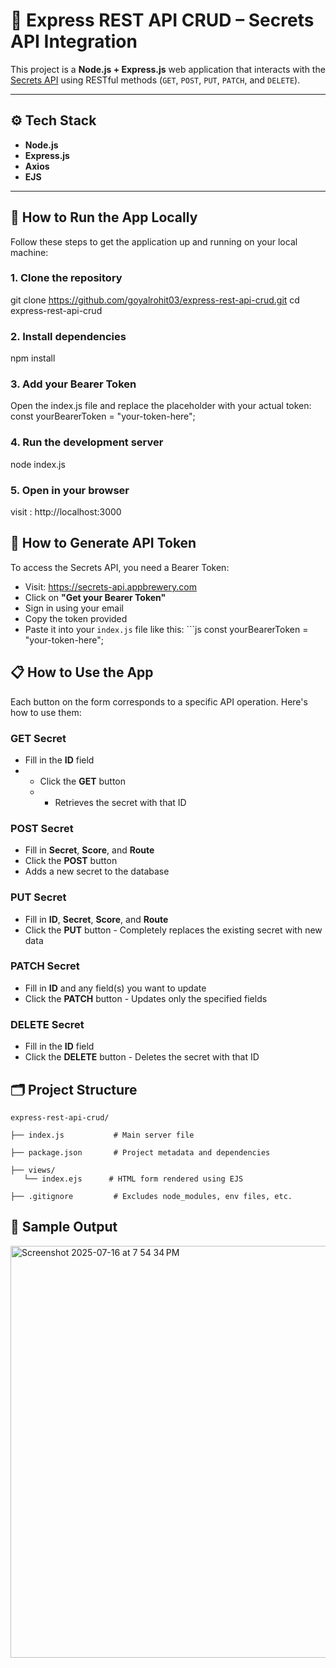 # 🔐 Express REST API CRUD – Secrets API Integration

This project is a **Node.js + Express.js** web application that interacts with the [Secrets API](https://secrets-api.appbrewery.com) using RESTful methods (`GET`, `POST`, `PUT`, `PATCH`, and `DELETE`).

---

## ⚙️ Tech Stack

- **Node.js**
- **Express.js**
- **Axios**
- **EJS**

---

## 🚀 How to Run the App Locally

Follow these steps to get the application up and running on your local machine:

### 1. Clone the repository

git clone https://github.com/goyalrohit03/express-rest-api-crud.git
cd express-rest-api-crud

### **2. Install dependencies**
npm install

### **3. Add your Bearer Token**
Open the index.js file and replace the placeholder with your actual token:
const yourBearerToken = "your-token-here";

### **4. Run the development server**
node index.js

### 5. Open in your browser
visit : http://localhost:3000

## **🔑 How to Generate API Token** 
To access the Secrets API, you need a Bearer Token: 
- Visit: https://secrets-api.appbrewery.com
- Click on **"Get your Bearer Token"** 
- Sign in using your email
- Copy the token provided
- Paste it into your `index.js` file like this: ```js const yourBearerToken = "your-token-here";

## **📋 How to Use the App** 
Each button on the form corresponds to a specific API operation. Here's how to use them:  
### **GET Secret** 
- Fill in the **ID** field
- - Click the **GET** button
  - - Retrieves the secret with that ID 
### **POST Secret** 
- Fill in **Secret**, **Score**, and **Route**
- Click the **POST** button
- Adds a new secret to the database 
### **PUT Secret** 
- Fill in **ID**, **Secret**, **Score**, and **Route**
- Click the **PUT** button - Completely replaces the existing secret with new data
### **PATCH Secret** 
- Fill in **ID** and any field(s) you want to update
- Click the **PATCH** button - Updates only the specified fields
### **DELETE Secret** 
- Fill in the **ID** field
- Click the **DELETE** button - Deletes the secret with that ID

## **🗂️ Project Structure**

```
express-rest-api-crud/

├── index.js           # Main server file

├── package.json       # Project metadata and dependencies

├── views/
   └── index.ejs      # HTML form rendered using EJS

├── .gitignore         # Excludes node_modules, env files, etc.

```

## 📸 Sample Output
<img width="1237" height="659" alt="Screenshot 2025-07-16 at 7 54 34 PM" src="https://github.com/user-attachments/assets/567541dd-8733-4a25-817b-1a5bbdfc7f3a" />
